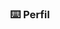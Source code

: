 <!-- markdownlint-disable MD033 MD041 -->
<p align="center">
  <h3 align="center">⌨️ Perfil</h3>
</p>

<p align="center">
  <img src="https://readme-typing-svg.demolab.com/?lines=Hi%2C+I'm+Ricardo.++I+am+currently+working+as+Back-End+Developer!&font=Fira%20Code&center=true&width=380&height=50&duration=4000&pause=1000" alt="">
</p>